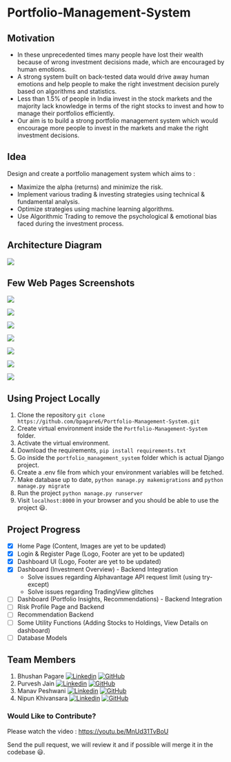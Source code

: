 # Portfolio-Management-System

## Motivation
- In these unprecedented times many people have lost their wealth because of wrong investment decisions made, which are encouraged by human emotions.
- A strong system built on back-tested data would drive away human emotions and help people to make the right investment decision purely based on algorithms and statistics.
- Less than 1.5% of people in India invest in the stock markets and the majority lack knowledge in terms of the right stocks to invest and how to manage their portfolios efficiently. 
- Our aim is to build a strong portfolio management system which would encourage more people to invest in the markets and make the right investment decisions.

## Idea
Design and create a portfolio management system which aims to :
- Maximize the alpha (returns) and minimize the risk.
- Implement various trading & investing strategies using technical & fundamental analysis.
- Optimize strategies using machine learning algorithms.
- Use Algorithmic Trading to remove the psychological & emotional bias faced during the investment process.

## Architecture Diagram
![](./images/Architecture-Diagram.png)

## Few Web Pages Screenshots
![](./images/Home-Page.png)

![](./images/Login-Page.png)

![](./images/Signup-Page.png)

![](./images/Investment-Overview.png)

![](./images/Holdings-Details-Popup.png)

![](./images/Portfolio-Insights.png)

![](./images/Recommendation.png)


## Using Project Locally
1. Clone the repository `git clone https://github.com/bpagare6/Portfolio-Management-System.git`
2. Create virtual environment inside the `Portfolio-Management-System` folder.
3. Activate the virtual environment.
4. Download the requirements, `pip install requirements.txt`
5. Go inside the `portfolio_management_system` folder which is actual Django project.
6. Create a .env file from which your environment variables will be fetched.
7. Make database up to date, `python manage.py makemigrations` and `python manage.py migrate`
8. Run the project `python manage.py runserver`
9. Visit `localhost:8000` in your browser and you should be able to use the project :smiley:.

## Project Progress
- [x] Home Page (Content, Images are yet to be updated)
- [x] Login & Register Page (Logo, Footer are yet to be updated)
- [x] Dashboard UI (Logo, Footer are yet to be updated)
- [x] Dashboard (Investment Overview) - Backend Integration
  - Solve issues regarding Alphavantage API request limit (using try-except)
  - Solve issues regarding TradingView glitches
- [ ] Dashboard (Portfolio Insights, Recommendations) - Backend Integration
- [ ] Risk Profile Page and Backend
- [ ] Recommendation Backend
- [ ] Some Utility Functions (Adding Stocks to Holdings, View Details on dashboard)
- [ ] Database Models

## Team Members
1. Bhushan Pagare [![Linkedin](https://i.stack.imgur.com/gVE0j.png)](https://www.linkedin.com/in/bpagare6) [![GitHub](https://i.stack.imgur.com/tskMh.png)](https://github.com/bpagare6)
2. Purvesh Jain [![Linkedin](https://i.stack.imgur.com/gVE0j.png)](https://www.linkedin.com/in/purvesh-jain-035727155/) [![GitHub](https://i.stack.imgur.com/tskMh.png)](https://github.com/purvesh314)
3. Manav Peshwani [![Linkedin](https://i.stack.imgur.com/gVE0j.png)](https://www.linkedin.com/in/manavpeshwani/) [![GitHub](https://i.stack.imgur.com/tskMh.png)](https://github.com/manavpeshwani)
4. Nipun Khivansara [![Linkedin](https://i.stack.imgur.com/gVE0j.png)](https://www.linkedin.com/in/nipun-khivansara-152bb8199/) [![GitHub](https://i.stack.imgur.com/tskMh.png)](https://github.com/Nipunkhivansara)

### Would Like to Contribute?
Please watch the video : https://youtu.be/MnUd31TvBoU

Send the pull request, we will review it and if possible will merge it in the codebase :smiley:.